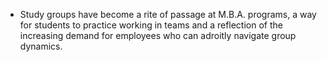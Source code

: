 - Study groups have become a rite of passage at M.B.A. programs, a way for students to practice working in teams and a reflection of the increasing demand for employees who can adroitly navigate group dynamics.
